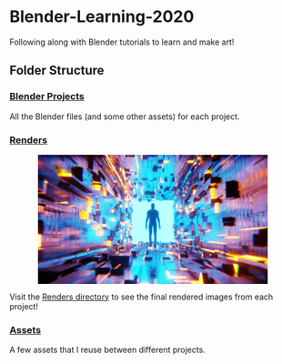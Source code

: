 # Blender-Learning-2020
Following along with Blender tutorials to learn and make art!

## Folder Structure

### [Blender Projects](./Blender%20Projects)

All the Blender files (and some other assets) for each project.

### [Renders](./Renders)

[<img src="./Renders/03 Eevee Sci-fi Tunnel Environment.png"  width="80%" style="display: block; margin: 0 auto">](./Renders)

Visit the [Renders directory](./Renders) to see the final rendered images from each project!

### [Assets](./Assets)

A few assets that I reuse between different projects.
